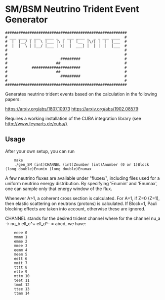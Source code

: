#  SM/BSM Neutrino Trident Event Generator 


    #######################################################
    # ___ ____ _ ___  ____ _  _ ___ ____ _  _ _ ___ ____  #
    #  |  |__/ | |  \ |___ |\ |  |  [__  |\/| |  |  |___  #
    #  |  |  \ | |__/ |___ | \|  |  ___] |  | |  |  |___  #
    #                                                     #
    #                                                     # 
    #                        #########                    # 
    #                      ##                             # 
    #           ######################                    # 
    #                      ##                             #
    #                        #########                    #
    #                                                     #
    #######################################################


Generates neutrino trident events based on the calculation in the following papers:

https://arxiv.org/abs/1807.10973
https://arxiv.org/abs/1902.08579

Requires a working installation of the CUBA integration library (see http://www.feynarts.de/cuba/).

## Usage

After your own setup, you can run

```
	make 
	./gen_SM (int)CHANNEL (int)Znumber (int)Anumber (0 or 1)Block (long double)Enumin (long double)Enumax
```

A few neutrino fluxes are available under "fluxes/", including files used for a uniform neutrino energy distribution. By specifying 'Enumin' and 'Enumax', one can sample only that energy window of the flux.

Whenever A>1, a coherent cross section is calculated. For A=1, if Z=0 (Z=1), then elastic scattering on neutrons (protons) is calculated. If Block=1, Pauli blocking effects are taken into account, otherwise these are ignored.

CHANNEL stands for the desired trident channel where for the channel nu_a -> nu_b ell_c^+ ell_d^- = abcd, we have:

```	
	eeee 0
	mmmm 1
	emme 2
	mmee 3
	eemm 4
	meem 5
	eett 6
	mmtt 7
	tttt 8
	ette 9
	mttm 10
	teet 11
	tmmt 12
	ttee 13
	ttmm 14
```